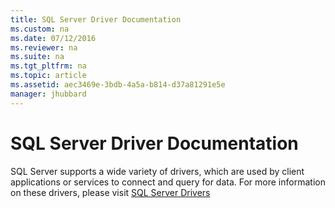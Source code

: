 ```yaml
---
title: SQL Server Driver Documentation
ms.custom: na
ms.date: 07/12/2016
ms.reviewer: na
ms.suite: na
ms.tgt_pltfrm: na
ms.topic: article
ms.assetid: aec3469e-3bdb-4a5a-b814-d37a81291e5e
manager: jhubbard
---
```

# SQL Server Driver Documentation
SQL Server supports a wide variety of drivers, which are used by client applications or services to connect and query for data. For more information on these drivers, please visit [SQL Server Drivers](../content/SQL-Server-Drivers.md)